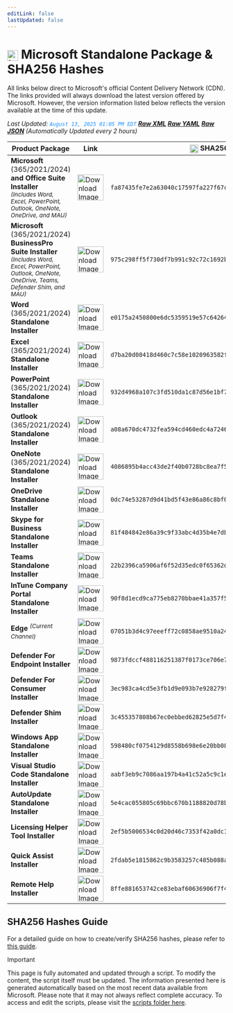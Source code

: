 ```yaml
---
editLink: false
lastUpdated: false
---
```

# <img src="/images/Microsoft_Logo_512px.png" alt="image" width="25" style="vertical-align: middle; display: inline-block;" /> Microsoft Standalone Package & SHA256 Hashes

<span class="extra-small">All links below direct to Microsoft's official Content Delivery Network (CDN).</span>
<span class="extra-small">The links provided will always download the latest version offered by Microsoft. However, the version information listed below reflects the version available at the time of this update.</span>

<span class="extra-small">_Last Updated: <code style="color : dodgerblue">August 13, 2025 01:05 PM EDT</code> [**_Raw XML_**](https://github.com/cocopuff2u/MOFA/blob/main/latest_raw_files/macos_standalone_latest.xml) [**_Raw YAML_**](https://github.com/cocopuff2u/MOFA/blob/main/latest_raw_files/macos_standalone_latest.yaml) [**_Raw JSON_**](https://github.com/cocopuff2u/MOFA/blob/main/latest_raw_files/macos_standalone_latest.json)
 (Automatically Updated every 2 hours)_</span>


| **Product Package** | **Link** | **<img src="/images/sha-256.png" alt="image" width="20" style="vertical-align: middle; display: inline-block;" /> SHA256 Hash <img src="/images/sha-256.png" alt="image" width="20" style="vertical-align: middle; display: inline-block;" />** |
|----------------------|----------|------------------|
| **Microsoft** (365/2021/2024) **and Office Suite Installer**<br><sub>_(Includes Word, Excel, PowerPoint, Outlook, OneNote, OneDrive, and MAU)_</sub> | <a href="https://go.microsoft.com/fwlink/?linkid=525133"><img src="/images/suite.png" alt="Download Image" width="60"></a> | `fa87435fe7e2a63040c17597fa227f67c58c1f914bf681c26e9bd54e543fd8d8` |
| **Microsoft** (365/2021/2024) **BusinessPro Suite Installer**<br><sub>_(Includes Word, Excel, PowerPoint, Outlook, OneNote, OneDrive, Teams, Defender Shim, and MAU)_</sub> | <a href="https://go.microsoft.com/fwlink/?linkid=2009112"><img src="/images/suite.png" alt="Download Image" width="60"></a> | `975c298ff5f730df7b991c92c72c1692b4eb0f7728ac66b2c62e59eb039100fa` |
| **Word** (365/2021/2024) **Standalone Installer** | <a href="https://go.microsoft.com/fwlink/?linkid=525134"><img src="/images/MSWD_512x512x32.png" alt="Download Image" width="60"></a> | `e0175a2450800e6dc5359519e57c642642d4a34ce662f0e76f676fa66173b6d5` |
| **Excel** (365/2021/2024) **Standalone Installer** | <a href="https://go.microsoft.com/fwlink/?linkid=525135"><img src="/images/XCEL_512x512x32.png" alt="Download Image" width="60"></a> | `d7ba20d08418d460c7c58e1020963582f64b56fc0484711d1657c400917f30f9` |
| **PowerPoint** (365/2021/2024) **Standalone Installer** | <a href="https://go.microsoft.com/fwlink/?linkid=525136"><img src="/images/PPT3_512x512x32.png" alt="Download Image" width="60"></a> | `932d4968a107c3fd510da1c87d56e1bf7e322ab94dfeba87e342c5eb36eb5e31` |
| **Outlook** (365/2021/2024) **Standalone Installer**| <a href="https://go.microsoft.com/fwlink/?linkid=525137"><img src="/images/Outlook_512x512x32.png" alt="Download Image" width="60"></a> | `a08a670dc4732fea594cd460edc4a7246f2776e458d86c3a5c58bd81627b0fcf` |
| **OneNote** (365/2021/2024) **Standalone Installer** | <a href="https://go.microsoft.com/fwlink/?linkid=820886"><img src="/images/OneNote_512x512x32.png" alt="Download Image" width="60"></a> | `4086895b4acc43de2f40b0728bc8ea7f5fe5e8f1e4a362f316da3e30d3fffd48` |
| **OneDrive Standalone Installer** | <a href="https://oneclient.sfx.ms/Mac/Installers/25.140.0720.0001/universal/OneDrive.pkg"><img src="/images/OneDrive_512x512x32.png" alt="Download Image" width="60"></a> | `0dc74e53287d9d41bd5f43e86a86c8bf0cd0d17b9437c307e541c5b087e7ae8a` |
| **Skype for Business Standalone Installer** | <a href="https://officecdn.microsoft.com/pr/C1297A47-86C4-4C1F-97FA-950631F94777/MacAutoupdate/SkypeForBusinessUpdater-16.31.11.pkg"><img src="/images/skype_for_business.png" alt="Download Image" width="60"></a> | `81f484842e86a39c9f33abc4d35b4e7dbb87189ca3c424a6396e15d96ea2dbd5` |
| **Teams Standalone Installer** | <a href="https://go.microsoft.com/fwlink/?linkid=2249065"><img src="/images/teams_512x512x32.png" alt="Download Image" width="60"></a> | `22b2396ca5906af6f52d35edc0f65362dc44530766adfd9850cd67486d65bfdc` |
| **InTune Company Portal Standalone Installer** | <a href="https://go.microsoft.com/fwlink/?linkid=853070"><img src="/images/companyportal.png" alt="Download Image" width="60"></a> | `90f8d1ecd9ca775eb8270bbae41a357f590866baad0e2916e1bb4a3af93706a0` |
| **Edge** <sup>_(Current Channel)_</sup> | <a href="https://msedge.sf.dl.delivery.mp.microsoft.com/filestreamingservice/files/2c91478b-aace-43d7-8329-0bc57341712f/MicrosoftEdge-139.0.3405.86.pkg"><img src="/images/edge_app.png" alt="Download Image" width="60"></a> | `07051b3d4c97eeeff72c0858ae9510a249d9b1193a9c0174bef4a9697dbd395d` |
| **Defender For Endpoint Installer** | <a href="https://go.microsoft.com/fwlink/?linkid=2097502"><img src="/images/defender_512x512x32.png" alt="Download Image" width="60"></a> | `9873fdccf488116251387f0173ce706e7d48f300e5d51b7aad50f4c9f173404e` |
| **Defender For Consumer Installer** | <a href="https://go.microsoft.com/fwlink/?linkid=2097001"><img src="/images/defender_512x512x32.png" alt="Download Image" width="60"></a> | `3ec983ca4cd5e3fb1d9e093b7e928279f4243011c0a26ae48cb2a9684a689490` |
| **Defender Shim Installer** | <a href="None"><img src="/images/defender_512x512x32.png" alt="Download Image" width="60"></a> | `3c455357808b67ec0ebbed62825e5d7f4652f3f53a1d3d58510e82099981bb51` |
| **Windows App Standalone Installer** | <a href="https://go.microsoft.com/fwlink/?linkid=868963"><img src="/images/windowsapp.png" alt="Download Image" width="60"></a> | `598480cf0754129d8558b698e6e20bb081979919e3754e2b524324d7ce6906ef` |
| **Visual Studio Code Standalone Installer** | <a href="https://go.microsoft.com/fwlink/?linkid=2156837"><img src="/images/Code_512x512x32.png" alt="Download Image" width="60"></a> | `aabf3eb9c7086aa197b4a41c52a5c9c1e5680c266df948f27808d02236169ea3` |
| **AutoUpdate Standalone Installer** | <a href="https://go.microsoft.com/fwlink/?linkid=830196"><img src="/images/autoupdate.png" alt="Download Image" width="60"></a> | `5e4cac055805c69bbc670b1188820d78bc33119bf66c2e81f2fe4c2710749b6c` |
| **Licensing Helper Tool Installer** | <a href="None"><img src="/images/pkg-icon.png" alt="Download Image" width="60"></a> | `2ef5b5006534c0d20d46c7353f42a0dc1faff7d53ba89a3151ccf5102c059905` |
| **Quick Assist Installer** | <a href="None"><img src="/images/quickassist.png" alt="Download Image" width="60"></a> | `2fdab5e1815862c9b3583257c485b088aa46c86e5609cad09bfa13a3a092a0e1` |
| **Remote Help Installer** | <a href="None"><img src="/images/remotehelp.png" alt="Download Image" width="60"></a> | `8ffe881653742ce83ebaf60636906f7f47596569e2c36d71aa33f6c85f70536e` |

## SHA256 Hashes Guide

For a detailed guide on how to create/verify SHA256 hashes, please refer to [this guide](/guides/how_to_sha256).

> [!IMPORTANT]
> This page is fully automated and updated through a script. To modify the content, the script itself must be updated. The information presented here is generated automatically based on the most recent data available from Microsoft. Please note that it may not always reflect complete accuracy. To access and edit the scripts, please visit the [scripts folder here](https://github.com/cocopuff2u/MOFA_WEBSITE/tree/main/update_readme_scripts).
